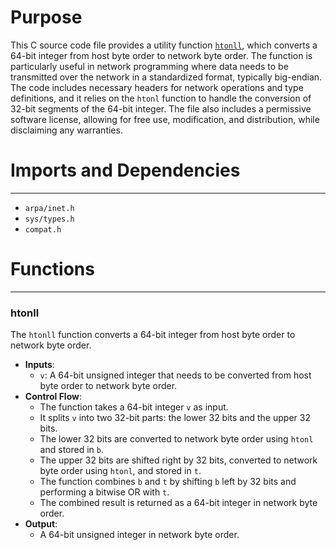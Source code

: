 # Purpose
This C source code file provides a utility function [`htonll`](#htonll), which converts a 64-bit integer from host byte order to network byte order. The function is particularly useful in network programming where data needs to be transmitted over the network in a standardized format, typically big-endian. The code includes necessary headers for network operations and type definitions, and it relies on the `htonl` function to handle the conversion of 32-bit segments of the 64-bit integer. The file also includes a permissive software license, allowing for free use, modification, and distribution, while disclaiming any warranties.
# Imports and Dependencies

---
- `arpa/inet.h`
- `sys/types.h`
- `compat.h`


# Functions

---
### htonll<!-- {{#callable:htonll}} -->
The `htonll` function converts a 64-bit integer from host byte order to network byte order.
- **Inputs**:
    - `v`: A 64-bit unsigned integer that needs to be converted from host byte order to network byte order.
- **Control Flow**:
    - The function takes a 64-bit integer `v` as input.
    - It splits `v` into two 32-bit parts: the lower 32 bits and the upper 32 bits.
    - The lower 32 bits are converted to network byte order using `htonl` and stored in `b`.
    - The upper 32 bits are shifted right by 32 bits, converted to network byte order using `htonl`, and stored in `t`.
    - The function combines `b` and `t` by shifting `b` left by 32 bits and performing a bitwise OR with `t`.
    - The combined result is returned as a 64-bit integer in network byte order.
- **Output**:
    - A 64-bit unsigned integer in network byte order.


